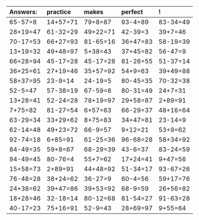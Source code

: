 | Answers: | practice | makes | perfect | ! |
| :--- | :--- | :--- | :--- | :--- |
| 65-57=8 | 14+57=71 | 79+8=87 | 93-4=89 | 83-34=49 | 
| 28+19=47 | 61-32=29 | 49+22=71 | 42-39=3 | 39+7=46 | 
| 70-17=53 | 66+27=93 | 81-65=16 | 36+47=83 | 58-19=39 | 
| 13+19=32 | 49+48=97 | 5+38=43 | 37+45=82 | 56-47=9 | 
| 66+28=94 | 45-17=28 | 45-17=28 | 81-26=55 | 51-37=14 | 
| 36+25=61 | 27+19=46 | 35+57=92 | 54+9=63 | 39+49=88 | 
| 58+37=95 | 23-9=14 | 24-19=5 | 80-45=35 | 70-32=38 | 
| 52-5=47 | 57-38=19 | 67-59=8 | 80-31=49 | 24+7=31 | 
| 13+28=41 | 52-24=28 | 78+19=97 | 29+58=87 | 2+89=91 | 
| 7+75=82 | 81-27=54 | 6+57=63 | 66-29=37 | 48+16=64 | 
| 63-29=34 | 33+29=62 | 8+75=83 | 34+47=81 | 23-14=9 | 
| 62-14=48 | 49+23=72 | 66-9=57 | 9+12=21 | 53+9=62 | 
| 92-74=18 | 6+85=91 | 61-25=36 | 96-68=28 | 58+34=92 | 
| 84-49=35 | 59+8=67 | 68-29=39 | 43-6=37 | 83-24=59 | 
| 94-49=45 | 80-76=4 | 55+7=62 | 17+24=41 | 9+47=56 | 
| 15+58=73 | 2+89=91 | 44+48=92 | 51-34=17 | 93-67=26 | 
| 76-48=28 | 38+24=62 | 36-27=9 | 60-4=56 | 59+17=76 | 
| 24+38=62 | 39+47=86 | 39+53=92 | 68-9=59 | 26+56=82 | 
| 18+28=46 | 32-18=14 | 80-12=68 | 81-54=27 | 91-63=28 | 
| 40-17=23 | 75+16=91 | 52-9=43 | 28+69=97 | 9+55=64 | 
